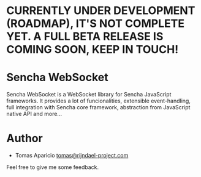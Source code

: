 
# CURRENTLY UNDER DEVELOPMENT (ROADMAP), IT'S NOT COMPLETE YET. A FULL BETA RELEASE IS COMING SOON, KEEP IN TOUCH!

# Sencha WebSocket 
 
Sencha WebSocket is a WebSocket library for Sencha JavaScript frameworks.
It provides a lot of funcionalities, extensible event-handling, full integration with Sencha core framework, abstraction from JavaScript native API and more...

# Author

- Tomas Aparicio <tomas@rijndael-project.com>

Feel free to give me some feedback.

